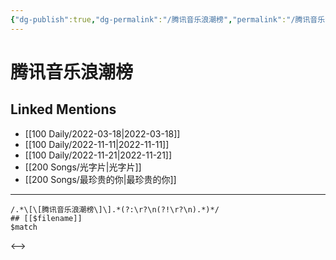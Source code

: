 ```yaml
---
{"dg-publish":true,"dg-permalink":"/腾讯音乐浪潮榜","permalink":"/腾讯音乐浪潮榜/"}
---
```


# 腾讯音乐浪潮榜

## Linked Mentions
- [[100 Daily/2022-03-18\|2022-03-18]]
- [[100 Daily/2022-11-11\|2022-11-11]]
- [[100 Daily/2022-11-21\|2022-11-21]]
- [[200 Songs/光字片\|光字片]]
- [[200 Songs/最珍贵的你\|最珍贵的你]]


---

```expander
/.*\[\[腾讯音乐浪潮榜\]\].*(?:\r?\n(?!\r?\n).*)*/
## [[$filename]]
$match
```

<-->
